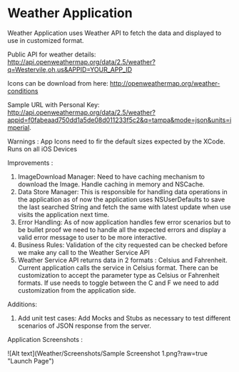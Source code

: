 # Weather Application

Weather Application uses Weather API to fetch the data and displayed to use in customized format.

Public API for weather details:
http://api.openweathermap.org/data/2.5/weather?q=Westervile,oh,us&APPID=YOUR_APP_ID

Icons can be download from here:
http://openweathermap.org/weather-conditions 

Sample URL with Personal Key: http://api.openweathermap.org/data/2.5/weather?appid=f0fabeaad750dd1a5de08d011233f5c2&q=tampa&mode=json&units=imperial. 

Warnings : App Icons need to fir the default sizes expected by the XCode. Runs on all iOS Devices

Improvements : 

1. ImageDownload Manager: Need to have caching mechanism to download the Image. Handle caching in memory and NSCache.
2. Data Store Manager: This is responsible for handling data operations in the application as of now the application uses NSUserDefaults to save the last searched String and fetch the same with latest update when use visits the application next time.
3. Error Handling: As of now application handles few error scenarios but to be bullet proof we need to handle all the expected errors and display a valid error message to user to be more interactive.
4. Business Rules: Validation of the city requested can be checked before we make any call to the Weather Service API
5. Weather Service API returns data in 2 formats : Celsius
 and Fahrenheit. Current application calls the service in Celsius
 format. There can be customization to accept the parameter type as Celsius
 or Fahrenheit formats. If use needs to toggle between the C and F we need to add customization from the application side.

Additions:

1. Add unit test cases: Add Mocks and Stubs as necessary to test different scenarios of JSON response from the server.

Application Screenshots :

![Alt text](Weather/Screenshots/Sample Screenshot 1.png?raw=true "Launch Page")

